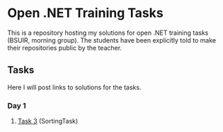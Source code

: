 # Open .NET Training Tasks

This is a repository hosting my solutions for open .NET training tasks (BSUIR, morning group).
The students have been explicitly told to make their repositories public by the teacher.

## Tasks

Here I will post links to solutions for the tasks.

### Day 1

1. [Task 3](https://github.com/Anton-Sakovich/OpenNetTrainingStage2/tree/master/NET.S.2019.Sakovich.01/SortingTask) (SortingTask)
